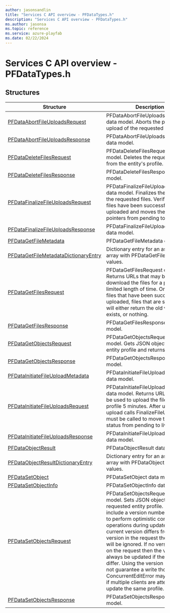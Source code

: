 ```yaml
---
author: jasonsandlin
title: "Services C API overview - PFDataTypes.h"
description: "Services C API overview - PFDataTypes.h"
ms.author: jasonsa
ms.topic: reference
ms.service: azure-playfab
ms.date: 02/22/2024
---
```


# Services C API overview - PFDataTypes.h

  
## Structures  

| Structure | Description |  
| --- | --- |  
| [PFDataAbortFileUploadsRequest](structs/pfdataabortfileuploadsrequest.md) | PFDataAbortFileUploadsRequest data model. Aborts the pending upload of the requested files. |  
| [PFDataAbortFileUploadsResponse](structs/pfdataabortfileuploadsresponse.md) | PFDataAbortFileUploadsResponse data model. |  
| [PFDataDeleteFilesRequest](structs/pfdatadeletefilesrequest.md) | PFDataDeleteFilesRequest data model. Deletes the requested files from the entity's profile. |  
| [PFDataDeleteFilesResponse](structs/pfdatadeletefilesresponse.md) | PFDataDeleteFilesResponse data model. |  
| [PFDataFinalizeFileUploadsRequest](structs/pfdatafinalizefileuploadsrequest.md) | PFDataFinalizeFileUploadsRequest data model. Finalizes the upload of the requested files. Verifies that the files have been successfully uploaded and moves the file pointers from pending to live. |  
| [PFDataFinalizeFileUploadsResponse](structs/pfdatafinalizefileuploadsresponse.md) | PFDataFinalizeFileUploadsResponse data model. |  
| [PFDataGetFileMetadata](structs/pfdatagetfilemetadata.md) | PFDataGetFileMetadata data model. |  
| [PFDataGetFileMetadataDictionaryEntry](structs/pfdatagetfilemetadatadictionaryentry.md) | Dictionary entry for an associative array with PFDataGetFileMetadata values. |  
| [PFDataGetFilesRequest](structs/pfdatagetfilesrequest.md) | PFDataGetFilesRequest data model. Returns URLs that may be used to download the files for a profile for a limited length of time. Only returns files that have been successfully uploaded, files that are still pending will either return the old value, if it exists, or nothing. |  
| [PFDataGetFilesResponse](structs/pfdatagetfilesresponse.md) | PFDataGetFilesResponse data model. |  
| [PFDataGetObjectsRequest](structs/pfdatagetobjectsrequest.md) | PFDataGetObjectsRequest data model. Gets JSON objects from an entity profile and returns it. . |  
| [PFDataGetObjectsResponse](structs/pfdatagetobjectsresponse.md) | PFDataGetObjectsResponse data model. |  
| [PFDataInitiateFileUploadMetadata](structs/pfdatainitiatefileuploadmetadata.md) | PFDataInitiateFileUploadMetadata data model. |  
| [PFDataInitiateFileUploadsRequest](structs/pfdatainitiatefileuploadsrequest.md) | PFDataInitiateFileUploadsRequest data model. Returns URLs that may be used to upload the files for a profile 5 minutes. After using the upload calls FinalizeFileUploads must be called to move the file status from pending to live. |  
| [PFDataInitiateFileUploadsResponse](structs/pfdatainitiatefileuploadsresponse.md) | PFDataInitiateFileUploadsResponse data model. |  
| [PFDataObjectResult](structs/pfdataobjectresult.md) | PFDataObjectResult data model. |  
| [PFDataObjectResultDictionaryEntry](structs/pfdataobjectresultdictionaryentry.md) | Dictionary entry for an associative array with PFDataObjectResult values. |  
| [PFDataSetObject](structs/pfdatasetobject.md) | PFDataSetObject data model. |  
| [PFDataSetObjectInfo](structs/pfdatasetobjectinfo.md) | PFDataSetObjectInfo data model. |  
| [PFDataSetObjectsRequest](structs/pfdatasetobjectsrequest.md) | PFDataSetObjectsRequest data model. Sets JSON objects on the requested entity profile. May include a version number to be used to perform optimistic concurrency operations during update. If the current version differs from the version in the request the request will be ignored. If no version is set on the request then the value will always be updated if the values differ. Using the version value does not guarantee a write though, ConcurrentEditError may still occur if multiple clients are attempting to update the same profile. . |  
| [PFDataSetObjectsResponse](structs/pfdatasetobjectsresponse.md) | PFDataSetObjectsResponse data model. |  
